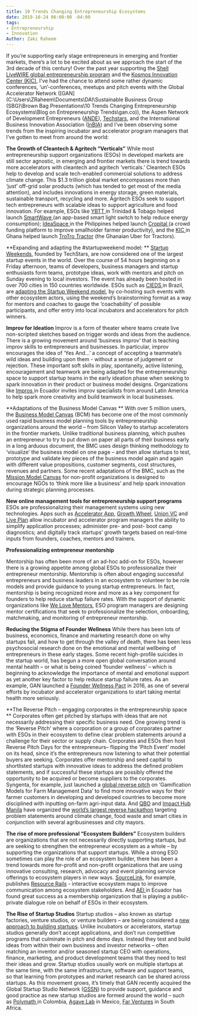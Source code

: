 ```yaml
---
title: 10 Trends Changing Entrepreneurship Ecosystems
date: 2019-10-24 06:00:00 -04:00
tags:
- Entrepreneurship
- Innovation
Author: Zaki Raheem
---
```


If you’re supporting early stage entrepreneurs in emerging and frontier markets, there’s a lot to be excited about as we approach the start of the 3rd decade of this century! Over the past year supporting the [Shell LiveWIRE global entrepreneurship program](https://www.dai.com/our-work/projects/worldwide-shell-livewire-global-consultancy) and the [Kosmos Innovation Center (KIC)](https://www.dai.com/our-work/projects/ghana-kosmos-innovation-center-kic), I’ve had the chance to attend some rather dynamic conferences, ‘un’-conferences, meetups and pitch events with the Global Accelerator Network ([GAN](C:\Users\ZRaheem\Documents\DAI\Sustainable Business Group (SBG)\Brown Bag Presentations\10 Trends Changing Entrepreneurship Ecosystems\Blog on Entrepreneurship Trends\gan.co)), the Aspen Network of Development Entrepreneurs ([ANDE](http://andeglobal.org/)), [Techstars](https://www.techstars.com/), and the International Business Innovation Association ([InBIA](https://inbia.org/)) and I’ve been observing some trends from the inspiring incubator and accelerator program managers that I’ve gotten to meet from around the world:

**The Growth of Cleantech & Agritech “Verticals”**
While most entrepreneurship support organizations (ESOs) in developed markets are still sector agnostic, in emerging and frontier markets there is trend towards more accelerators with cleantech and agritech ‘verticals.’ Cleantech ESOs help to develop and scale tech-enabled commercial solutions to address climate change. This $1.3 trillion global market encompasses more than ‘just’ off-grid solar products (which has tended to get most of the media attention), and includes innovations in energy storage, green materials, sustainable transport, recycling and more. Agritech ESOs seek to support tech entrepreneurs with scalable ideas to support agriculture and food innovation. For example, ESOs like [YBTT ](https://www.facebook.com/yourybtt/)in Trinidad & Tobago helped launch [SmartWave ](https://www.facebook.com/SmartwaveCaribbean/)(an app-based smart light switch to help reduce energy consumption); [IdeaSpace ](http://www.ideaspacefoundation.org/)in the Philippines helped launch [Cropital ](https://www.cropital.com/)(a crowd funding platform to improve smallholder farmer productivity), and the [KIC ](https://www.kosmosinnovationcenter.com/)in Ghana helped launch [TroTro Tractor](https://www.trotrotractor.com/) (the Ghanaian Uber for Tractors).

**Expanding and adapting the #startupweekend model: **
[Startup Weekends](https://startupweekend.org/), founded by TechStars, are now considered one of the largest startup events in the world. Over the course of 54 hours beginning on a Friday afternoon, teams of developers, business managers and startup enthusiasts form teams, prototype ideas, work with mentors and pitch on Sunday evening to local investors. The event has already been hosted in over 700 cities in 150 countries worldwide. ESOs such as [CIEDS ](https://www.cieds.org.br/)in Brazil, are [adapting the Startup Weekend model](https://www.livewire.shell/what-is-shell-livewire/news/brazil-holds-selection-weekend.html), by co-hosting such events with other ecosystem actors, using the weekend’s brainstorming format as a way for mentors and coaches to gauge the ‘coachability’ of possible participants, and offer entry into local incubators and accelerators for pitch winners.

**Improv for Ideation**
Improv is a form of theater where teams create live non-scripted sketches based on trigger words and ideas from the audience. There is a growing movement around ‘business improv’ that is teaching improv skills to entrepreneurs and businesses. In particular, improv encourages the idea of ‘Yes And…’ a concept of accepting a teammate’s wild ideas and building upon them - without a sense of judgement or rejection. These important soft skills in play, spontaneity, active listening, encouragement and teamwork are being adapted for the entrepreneurship space to support startup teams in the early ideation phase when seeking to spark innovation in their product or business model designs. Organizations like [Impros ](http://www.impros.org/)in Ecuador invites improv specialists from around Latin America to help spark more creativity and build teamwork in local businesses.

**Adaptations of the Business Model Canvas
**
With over 5 million users, the [Business Model Canvas](http://strategyzer.com/) (BCM) has become one of the most commonly used rapid business model planning tools by entrepreneurship organizations around the world – from Silicon Valley to startup accelerators in the frontier markets. Unlike traditional business planning, which pushes an entrepreneur to try to put down on paper all parts of their business early in a long arduous document, the BMC uses design thinking methodology to ‘visualize’ the business model on one page – and then allow startups to test, prototype and validate key pieces of the business model again and again with different value propositions, customer segments, cost structures, revenues and partners. Some recent adaptations of the BMC, such as the [Mission Model Canvas](https://www.afwerx.af.mil/resources/Mission-Model-Canvas-Editable-2.pdf) for non-profit organizations is designed to encourage NGOs to ‘think more like a business’ and help spark innovation during strategic planning processes. 

**New online management tools for entrepreneurship support programs**
ESOs are professionalizing their management systems using new technologies. Apps such as [Accelerator App](http://acceleratorapp.co/), [Growth Wheel](https://www.growthwheel.com/), [Union VC](https://union.vc/) and [Live Plan](https://www.liveplan.com/) allow incubator and accelerator program managers the ability to simplify application processes; administer pre- and post- boot camp diagnostics; and digitally track startups’ growth targets based on real-time inputs from founders, coaches, mentors and trainers. 

**Professionalizing entrepreneur mentorship**

Mentorship has often been more of an ad-hoc add-on for ESOs, however there is a growing appetite among global ESOs to professionalize their entrepreneur mentorship. Mentorship is often about engaging successful entrepreneurs and business leaders in an ecosystem to volunteer to be role models and provide guidance to young startup entrepreneurs. In fact, mentorship is being recognized more and more as a key component for founders to help reduce startup failure rates. With the support of dynamic organizations like [We Love Mentors](https://welovementors.com/), ESO program managers are designing mentor certifications that seek to professionalize the selection, onboarding, matchmaking, and monitoring of entrepreneur mentorship. 

**Reducing the Stigma of Founder Wellness**
While there has been lots of business, economics, finance and marketing research done on why startups fail, and how to get through the valley of death, there has been less psychosocial research done on the emotional and mental wellbeing of entrepreneurs in these early stages. Some recent high-profile suicides in the startup world, has begun a more open global conversation around mental health – or what is being coined ‘founder wellness’ – which is beginning to acknowledge the importance of mental and emotional support as yet another key factor to help reduce startup failure rates. As an example, GAN launched a [Founder Wellness Pact](https://www.gan.co/blog/the-founder-wellness-pact-how-accelerators-are-addressing-depression-among-founders/) in 2016, as one of several efforts by incubator and accelerator organizations to start taking mental health more seriously.  

**The Reverse Pitch – engaging corporates in the entrepreneurship space
**
Corporates often get pitched by startups with ideas that are not necessarily addressing their specific business need. One growing trend is the ‘Reverse Pitch’ where a corporation or a group of corporates partner with ESOs in their ecosystem to define clear problem statements around a challenge for their sector or supply chain. Corporates and ESOs then host Reverse Pitch Days for the entrepreneurs– flipping the ‘Pitch Event’ model on its head, since it’s the entrepreneurs now listening to what their potential buyers are seeking. Corporates offer mentorship and seed capital to shortlisted startups with innovative ideas to address the defined problem statements, and if successful these startups are possibly offered the opportunity to be acquired or become suppliers to the corporates. Syngenta, for example, just launched a [global reverse pitch](https://www.auri.org/2019/02/reversepitch/) on ‘Gamification Models for Farm Management Data’ to find more innovative ways for their farmer customers in developing and developed countries to become more disciplined with inputting on-farm agri-input data. And [QBO](https://qbo.com.ph/) and [Impact Hub Manila](https://impacthub.ph/) have organized the [world’s largest reverse hackathon](https://www.impact2050.com/impact-hackathon/) targeting problem statements around climate change, food waste and smart cities in conjunction with several agribusinesses and city mayors.

**The rise of more professional “Ecosystem Builders”**
Ecosystem builders are organizations that are not necessarily directly supporting startups, but are seeking to strengthen the entrepreneur ecosystem as a whole – by supporting the organizations that support startups. While a strong ESO sometimes can play the role of an ecosystem builder, there has been a trend towards more for-profit and non-profit organizations that are using innovative consulting, research, advocacy and event planning service offerings to ecosystem players in new ways. [SourceLink](https://www.kcsourcelink.com/), for example, publishes [Resource Rails](https://www.kcsourcelink.com/blog/post/blog/2017/06/13/take-a-ride-on-the-kcsourcelink-resource-rail) - interactive ecosystem maps to improve communication among ecosystem stakeholders. And [AEI ](http://www.aei.ec/en/home/)in Ecuador has found great success as a membership organization that is playing a public-private dialogue role on behalf of ESOs in their ecosystem. 

**The Rise of Startup Studios**
Startup studios – also known as startup factories, venture studios, or venture builders – are being considered a [new approach to building startups](https://www.gssn.co/media). Unlike incubators or accelerators, startup studios generally don’t accept applications, and don’t run competitive programs that culminate in pitch and demo days. Instead they test and build ideas from within their own business and investor networks – often matching an inventor and/or seasoned startup CEO with operations, finance, marketing, and product development teams that they need to test their ideas and grow. Startup studios usually work on multiple startups at the same time, with the same infrastructure, software and support teams, so that learning from prototypes and market research can be shared across startups. As this movement grows, it’s timely that GAN recently acquired the Global Startup Studio Network ([GSSN](https://www.gssn.co/)) to provide support, guidance and good practice as new startup studios are formed around the world – such as [Polymath ](https://polymathv.com/)in Colombia, [Agave Lab](http://www.agavelab.com/) in Mexico, [Far Ventures](http://www.far-ventures.com/) in South Africa.
